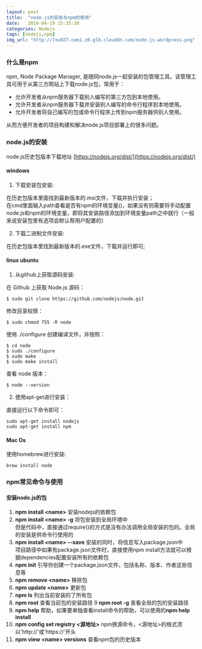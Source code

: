 ```yaml
---
layout: post
title:  "node.js的安装与npm的使用"
date:   2016-04-19 15:35:30
categories: Nodejs
tags: [nodejs,npm]
img_url: "http://7xu027.com1.z0.glb.clouddn.com/node-js-wordpress.png"
---
```


### 什么是npm
npm, Node Package Manager, 是随同node.js一起安装的包管理工具。该管理工具可用于从第三方网站上下载node.js包，常用于：

+ 允许开发者从npm服务器下载别人编写的第三方包到本地使用。
+ 允许开发者从npm服务器下载并安装别人编写的命令行程序到本地使用。
+ 允许开发者将自己编写的包或命令行程序上传到npm服务器供别人使用。

从而方便开发者的项目构建和解决node.js项目部署上的很多问题。
<!-- more -->

### node.js的安装

node.js历史包版本下载地址 [https://nodejs.org/dist/](https://nodejs.org/dist/)

#### windows

1. 下载安装包安装:

在历史包版本里面找到最新版本的.msi文件，下载并执行安装；
<br/>在cmd里面输入path查看是否有npm的环境变量()，如果没有则需要将手动配置node.js和npm的环境变量，即将其安装路径添加到环境变量path之中就行（一般来说安装包里有选项会默认帮用户配置的）

2. 下载二进制文件安装:

在历史包版本里找到最新版本的.exe文件，下载并运行即可;

#### linux ubuntu

1. 从github上获取源码安装:

在 Github 上获取 Node.js 源码：

    $ sudo git clone https://github.com/nodejs/node.git

修改目录权限：

    $ sudo chmod 755 -R node

使用 ./configure 创建编译文件，并按照：

    $ cd node
    $ sudo ./configure
    $ sudo make
    $ sudo make install

查看 node 版本：

    $ node --version

2. 使用apt-get进行安装：

直接运行以下命令即可：

    sudo apt-get install nodejs
    sudo apt-get install npm


#### Mac Os

使用homebrew进行安装:

    brew install node

### npm常见命令与使用

#### 安装node.js的包

1. **npm install &lt;name&gt;**  安装nodejs的依赖包
2. **npm install &lt;name&gt; -g**  将包安装到全局环境中
<br/>但是代码中，直接通过require()的方式是没有办法调用全局安装的包的。全局的安装是供命令行使用的
3. **npm install &lt;name&gt; --save**  安装的同时，将信息写入package.json中
<br/>项目路径中如果有package.json文件时，直接使用npm install方法就可以根据dependencies配置安装所有的依赖包
4. **npm init**  引导你创建一个package.json文件，包括名称、版本、作者这些信息等
5. **npm remove &lt;name&gt;** 移除包
6. **npm update &lt;name&gt;** 更新包
7. **npm ls** 列出当前安装的了所有包
8. **npm root** 查看当前包的安装路径
9 **npm root -g**  查看全局的包的安装路径
10. **npm help**  帮助，如果要单独查看install命令的帮助，可以使用的**npm help install**
11. **npm config set registry &lt;源地址&gt;** npm换源命令，&lt;源地址&gt;的格式须以'http://'或'https://'开头
12. **npm view &lt;name&gt; versions** 查看npm包的历史版本
